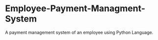 # Employee-Payment-Managment-System
A payment management system of an employee using Python Language.
